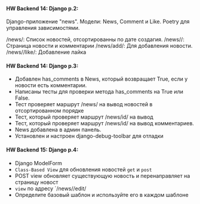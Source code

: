 #### HW Backend 14: Django p.2:
Django-приложение "news".
Модели: News, Comment и Like.
Poetry для управления зависимостями.

/news/: Список новостей, отсортированны по дате создагия.
/news/<id>/: Страница новости и комментарии
/news/add/: Для добавления новости.
/news/<id>/like/: Добавление лайка <id>


#### HW Backend 14: Django p.3:
+ Добавлен has_comments в News, который возвращает True, если у новости есть комментарии.
+ Написаны тесты для проверки метода has_comments на True или False.
+ Тест проверяет маршрут /news/ на вывод новостей в отсортированном порядке
+ Тест, который проверяет маршрут /news/id/ на вывод
+ Тест, который проверяет маршрут /news/id/ на вывод комментариев.
+ News добавлена в админ панель.
+ Установлен и настроен django-debug-toolbar для отладки

#### HW Backend 15: Django p.4:
+ Django ModelForm
+ `Class-Based View` для обновления новостей `get` и `post`
+ POST view обновляет существующую новость и перенаправляет на страницу новост
+ `view` по адресу `/news/<id>/edit/
+ Определите базовый шаблон и используйте его в каждом шаблоне
